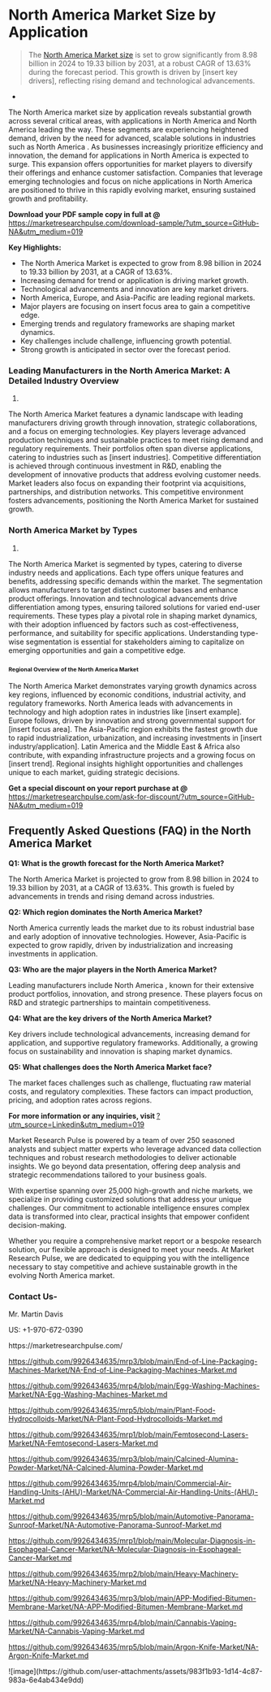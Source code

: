 <h1>North America  Market&nbsp;Size by Application</h1><blockquote><p>The <a href="https://marketresearchpulse.com/download-sample/?utm_source=GitHub-NA&amp;utm_medium=019">North America  Market size</a> is set to grow significantly from 8.98 billion in 2024 to 19.33 billion by 2031, at a robust CAGR of 13.63% during the forecast period. This growth is driven by [insert key drivers], reflecting rising demand and technological advancements.</p></blockquote><ul><li></li></ul><p>The North America  market size by application reveals substantial growth across several critical areas, with applications in North America  and North America  leading the way. These segments are experiencing heightened demand, driven by the need for advanced, scalable solutions in industries such as North America . As businesses increasingly prioritize efficiency and innovation, the demand for applications in North America  is expected to surge. This expansion offers opportunities for market players to diversify their offerings and enhance customer satisfaction. Companies that leverage emerging technologies and focus on niche applications in North America  are positioned to thrive in this rapidly evolving market, ensuring sustained growth and profitability.</p><p><strong>Download your PDF sample copy in full at @ </strong><a href="https://marketresearchpulse.com/download-sample/?utm_source=GitHub-NA&amp;utm_medium=019">https://marketresearchpulse.com/download-sample/?utm_source=GitHub-NA&amp;utm_medium=019</a></p><p><strong>Key Highlights: </strong></p><ul><li>The North America  Market is expected to grow from 8.98 billion in 2024 to 19.33 billion by 2031, at a CAGR of 13.63%.</li><li>Increasing demand for trend or application is driving market growth.</li><li>Technological advancements and innovation are key market drivers.</li><li>North America, Europe, and Asia-Pacific are leading regional markets.</li><li>Major players are focusing on insert focus area to gain a competitive edge.</li><li>Emerging trends and regulatory frameworks are shaping market dynamics.</li><li>Key challenges include challenge, influencing growth potential.</li><li>Strong growth is anticipated in sector over the forecast period.</li></ul><h3>Leading Manufacturers in the North America  Market: A Detailed Industry Overview</h3><ol><li></li></ol><div class="flex max-w-full flex-col flex-grow"><div class="min-h-8 text-message flex w-full flex-col items-end gap-2 whitespace-normal break-words [.text-message+&amp;]:mt-5" dir="auto" data-message-author-role="assistant" data-message-id="fd8432e4-4910-450d-b182-61b7bfb0a01f" data-message-model-slug="gpt-4o"><div class="flex w-full flex-col gap-1 empty:hidden first:pt-[3px]"><div class="markdown prose w-full break-words dark:prose-invert light"><p>The North America  Market features a dynamic landscape with leading manufacturers driving growth through innovation, strategic collaborations, and a focus on emerging technologies. Key players leverage advanced production techniques and sustainable practices to meet rising demand and regulatory requirements. Their portfolios often span diverse applications, catering to industries such as [insert industries]. Competitive differentiation is achieved through continuous investment in R&amp;D, enabling the development of innovative products that address evolving customer needs. Market leaders also focus on expanding their footprint via acquisitions, partnerships, and distribution networks. This competitive environment fosters advancements, positioning the North America  Market for sustained growth.</p></div></div></div></div><h3>North America  Market by Types</h3><ol><li></li></ol><div class="flex max-w-full flex-col flex-grow"><div class="min-h-8 text-message flex w-full flex-col items-end gap-2 whitespace-normal break-words [.text-message+&amp;]:mt-5" dir="auto" data-message-author-role="assistant" data-message-id="084470be-0bb7-4664-bddf-5156b4f41249" data-message-model-slug="gpt-4o-mini"><div class="flex w-full flex-col gap-1 empty:hidden first:pt-[3px]"><div class="markdown prose w-full break-words dark:prose-invert light"><p>The North America  Market is segmented by types, catering to diverse industry needs and applications. Each type offers unique features and benefits, addressing specific demands within the market. The segmentation allows manufacturers to target distinct customer bases and enhance product offerings. Innovation and technological advancements drive differentiation among types, ensuring tailored solutions for varied end-user requirements. These types play a pivotal role in shaping market dynamics, with their adoption influenced by factors such as cost-effectiveness, performance, and suitability for specific applications. Understanding type-wise segmentation is essential for stakeholders aiming to capitalize on emerging opportunities and gain a competitive edge.</p></div></div></div></div><h3><span style="font-size: 11px;">Regional Overview of the North America  Market</span></h3><div class="flex max-w-full flex-col flex-grow"><div class="min-h-8 text-message flex w-full flex-col items-end gap-2 whitespace-normal break-words [.text-message+&amp;]:mt-5" dir="auto" data-message-author-role="assistant" data-message-id="e9038762-ce64-4e30-91c9-9bd413514231" data-message-model-slug="gpt-4o-mini"><div class="flex w-full flex-col gap-1 empty:hidden first:pt-[3px]"><div class="markdown prose w-full break-words dark:prose-invert light"><p>The North America  Market demonstrates varying growth dynamics across key regions, influenced by economic conditions, industrial activity, and regulatory frameworks. North America leads with advancements in technology and high adoption rates in industries like [insert example]. Europe follows, driven by innovation and strong governmental support for [insert focus area]. The Asia-Pacific region exhibits the fastest growth due to rapid industrialization, urbanization, and increasing investments in [insert industry/application]. Latin America and the Middle East &amp; Africa also contribute, with expanding infrastructure projects and a growing focus on [insert trend]. Regional insights highlight opportunities and challenges unique to each market, guiding strategic decisions.</p></div></div></div></div><p><strong>Get a special discount on your report purchase at @ </strong><a href="https://marketresearchpulse.com/ask-for-discount/?utm_source=GitHub-NA&amp;utm_medium=019">https://marketresearchpulse.com/ask-for-discount/?utm_source=GitHub-NA&amp;utm_medium=019</a></p><h2>Frequently Asked Questions (FAQ) in the North America  Market</h2><p><strong>Q1: What is the growth forecast for the North America  Market?</strong></p><p>The North America  Market is projected to grow from 8.98 billion in 2024 to 19.33 billion by 2031, at a CAGR of 13.63%. This growth is fueled by advancements in trends and rising demand across industries.</p><p><strong>Q2: Which region dominates the North America  Market?</strong></p><p>North America currently leads the market due to its robust industrial base and early adoption of innovative technologies. However, Asia-Pacific is expected to grow rapidly, driven by industrialization and increasing investments in application.</p><p><strong>Q3: Who are the major players in the North America  Market?</strong></p><p>Leading manufacturers include North America , known for their extensive product portfolios, innovation, and strong presence. These players focus on R&amp;D and strategic partnerships to maintain competitiveness.</p><p><strong>Q4: What are the key drivers of the North America  Market?</strong></p><p>Key drivers include technological advancements, increasing demand for application, and supportive regulatory frameworks. Additionally, a growing focus on sustainability and innovation is shaping market dynamics.</p><p><strong>Q5: What challenges does the North America  Market face?</strong></p><p>The market faces challenges such as challenge, fluctuating raw material costs, and regulatory complexities. These factors can impact production, pricing, and adoption rates across regions.</p><p><strong>For more information or any inquiries, visit&nbsp;</strong><a href="?utm_source=Linkedin&utm_medium=019">?utm_source=Linkedin&utm_medium=019</a></p><p>Market Research Pulse is powered by a team of over 250 seasoned analysts and subject matter experts who leverage advanced data collection techniques and robust research methodologies to deliver actionable insights. We go beyond data presentation, offering deep analysis and strategic recommendations tailored to your business goals.</p><p>With expertise spanning over 25,000 high-growth and niche markets, we specialize in providing customized solutions that address your unique challenges. Our commitment to actionable intelligence ensures complex data is transformed into clear, practical insights that empower confident decision-making.</p><p>Whether you require a comprehensive market report or a bespoke research solution, our flexible approach is designed to meet your needs. At Market Research Pulse, we are dedicated to equipping you with the intelligence necessary to stay competitive and achieve sustainable growth in the evolving North America  market.</p><h3><strong>Contact Us-</strong></h3><p>Mr. Martin Davis</p><p>US: +1-970-672-0390</p><p>https://marketresearchpulse.com/</p><p><a href="https://github.com/9926434635/mrp3/blob/main/End-of-Line-Packaging-Machines-Market/NA-End-of-Line-Packaging-Machines-Market.md">https://github.com/9926434635/mrp3/blob/main/End-of-Line-Packaging-Machines-Market/NA-End-of-Line-Packaging-Machines-Market.md</a></p><p><a href="https://github.com/9926434635/mrp4/blob/main/Egg-Washing-Machines-Market/NA-Egg-Washing-Machines-Market.md">https://github.com/9926434635/mrp4/blob/main/Egg-Washing-Machines-Market/NA-Egg-Washing-Machines-Market.md</a></p><p><a href="https://github.com/9926434635/mrp5/blob/main/Plant-Food-Hydrocolloids-Market/NA-Plant-Food-Hydrocolloids-Market.md">https://github.com/9926434635/mrp5/blob/main/Plant-Food-Hydrocolloids-Market/NA-Plant-Food-Hydrocolloids-Market.md</a></p><p><a href="https://github.com/9926434635/mrp1/blob/main/Femtosecond-Lasers-Market/NA-Femtosecond-Lasers-Market.md">https://github.com/9926434635/mrp1/blob/main/Femtosecond-Lasers-Market/NA-Femtosecond-Lasers-Market.md</a></p><p><a href="https://github.com/9926434635/mrp3/blob/main/Calcined-Alumina-Powder-Market/NA-Calcined-Alumina-Powder-Market.md">https://github.com/9926434635/mrp3/blob/main/Calcined-Alumina-Powder-Market/NA-Calcined-Alumina-Powder-Market.md</a></p><p><a href="https://github.com/9926434635/mrp4/blob/main/Commercial-Air-Handling-Units-(AHU)-Market/NA-Commercial-Air-Handling-Units-(AHU)-Market.md">https://github.com/9926434635/mrp4/blob/main/Commercial-Air-Handling-Units-(AHU)-Market/NA-Commercial-Air-Handling-Units-(AHU)-Market.md</a></p><p><a href="https://github.com/9926434635/mrp5/blob/main/Automotive-Panorama-Sunroof-Market/NA-Automotive-Panorama-Sunroof-Market.md">https://github.com/9926434635/mrp5/blob/main/Automotive-Panorama-Sunroof-Market/NA-Automotive-Panorama-Sunroof-Market.md</a></p><p><a href="https://github.com/9926434635/mrp1/blob/main/Molecular-Diagnosis-in-Esophageal-Cancer-Market/NA-Molecular-Diagnosis-in-Esophageal-Cancer-Market.md">https://github.com/9926434635/mrp1/blob/main/Molecular-Diagnosis-in-Esophageal-Cancer-Market/NA-Molecular-Diagnosis-in-Esophageal-Cancer-Market.md</a></p><p><a href="https://github.com/9926434635/mrp2/blob/main/Heavy-Machinery-Market/NA-Heavy-Machinery-Market.md">https://github.com/9926434635/mrp2/blob/main/Heavy-Machinery-Market/NA-Heavy-Machinery-Market.md</a></p><p><a href="https://github.com/9926434635/mrp3/blob/main/APP-Modified-Bitumen-Membrane-Market/NA-APP-Modified-Bitumen-Membrane-Market.md">https://github.com/9926434635/mrp3/blob/main/APP-Modified-Bitumen-Membrane-Market/NA-APP-Modified-Bitumen-Membrane-Market.md</a></p><p><a href="https://github.com/9926434635/mrp4/blob/main/Cannabis-Vaping-Market/NA-Cannabis-Vaping-Market.md">https://github.com/9926434635/mrp4/blob/main/Cannabis-Vaping-Market/NA-Cannabis-Vaping-Market.md</a></p><p><a href="https://github.com/9926434635/mrp5/blob/main/Argon-Knife-Market/NA-Argon-Knife-Market.md">https://github.com/9926434635/mrp5/blob/main/Argon-Knife-Market/NA-Argon-Knife-Market.md</a></p>
![image](https://github.com/user-attachments/assets/983f1b93-1d14-4c87-983a-6e4ab434e9dd)
